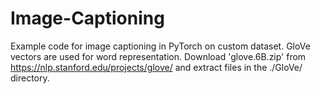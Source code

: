 # Image-Captioning
Example code for image captioning in PyTorch on custom dataset. GloVe vectors are used for word representation. Download 'glove.6B.zip' from https://nlp.stanford.edu/projects/glove/ and extract files in the ./GloVe/ directory.
